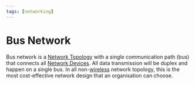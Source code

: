 ```yaml
---
tags: [networking]
---
```


# Bus Network

Bus network is a [Network Topology](202304211303.md) with a single communication
path (bus) that connects all [Network Devices](202207051821.md). All data
transmission will be duplex and happen on a single bus. In all
non-[wireless](202303301607.md) network topology, this is the most
cost-effective network design that an organisation can choose.
